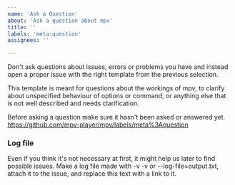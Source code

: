 ```yaml
---
name: 'Ask a Question'
about: 'Ask a question about mpv'
title: ''
labels: 'meta:question'
assignees: ''

---
```


Don't ask questions about issues, errors or problems you have and instead open
a proper issue with the right template from the previous selection.

This template is meant for questions about the workings of mpv, to clarify about
unspecified behaviour of options or command, or anything else that is not well
described and needs clarification.

Before asking a question make sure it hasn't been asked or answered yet.
https://github.com/mpv-player/mpv/labels/meta%3Aquestion

### Log file

Even if you think it's not necessary at first, it might help us later to find
possible issues. Make a log file made with -v -v or --log-file=output.txt,
attach it to the issue, and replace this text with a link to it.
